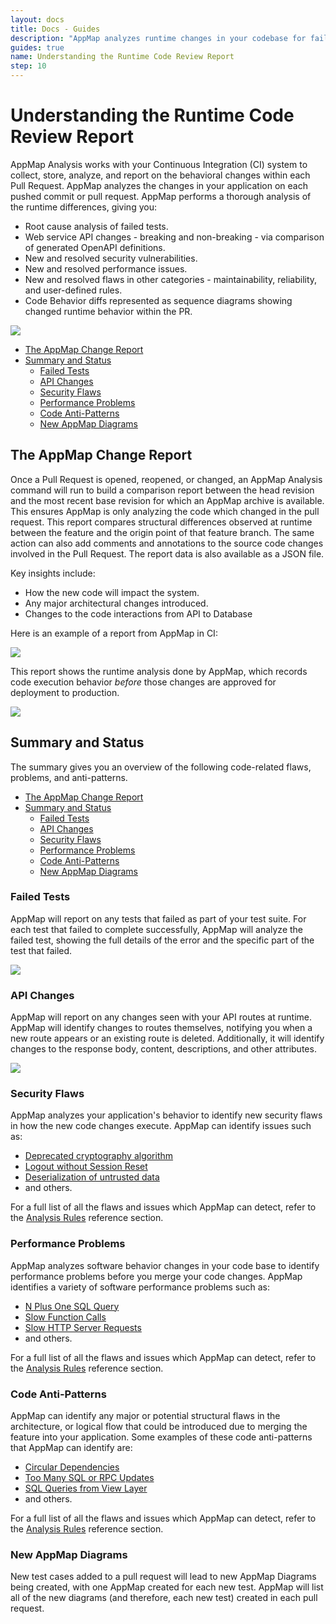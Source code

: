 ```yaml
---
layout: docs
title: Docs - Guides
description: "AppMap analyzes runtime changes in your codebase for failed tests, API, security, performance issues, and anti-patterns, providing detailed reports."
guides: true
name: Understanding the Runtime Code Review Report
step: 10
---
```


# Understanding the Runtime Code Review Report <!-- omit in toc -->

AppMap Analysis works with your Continuous Integration (CI) system to collect, store, analyze, and report on the behavioral changes within each Pull Request. AppMap analyzes the changes in your application on each pushed commit or pull request. AppMap performs a thorough analysis of the runtime differences, giving you:

- Root cause analysis of failed tests.
- Web service API changes - breaking and non-breaking - via comparison of generated OpenAPI definitions.
- New and resolved security vulnerabilities.
- New and resolved performance issues.
- New and resolved flaws in other categories - maintainability, reliability, and user-defined rules.
- Code Behavior diffs represented as sequence diagrams showing changed runtime behavior within the PR.

<img class="video-screenshot" src="/assets/img/docs/guides/runtime-code-review.webp"/> 

- [The AppMap Change Report](#the-appmap-change-report)
- [Summary and Status](#summary-and-status)
  - [Failed Tests](#failed-tests)
  - [API Changes](#api-changes)
  - [Security Flaws](#security-flaws)
  - [Performance Problems](#performance-problems)
  - [Code Anti-Patterns](#code-anti-patterns)
  - [New AppMap Diagrams](#new-appmap-diagrams)

## The AppMap Change Report

Once a Pull Request is opened, reopened, or changed, an AppMap Analysis command will run to build a comparison report between the head revision and the most recent base revision for which an AppMap archive is available.  This ensures AppMap is only analyzing the code which changed in the pull request. This report compares structural differences observed at runtime between the feature and the origin point of that feature branch. The same action can also add comments and annotations to the source code changes involved in the Pull Request. The report data is also available as a JSON file.

Key insights include:

- How the new code will impact the system.
- Any major architectural changes introduced.
- Changes to the code interactions from API to Database

Here is an example of a report from AppMap in CI:

<img class="video-screenshot" src="/assets/img/docs/gh-action/analysis-github-action.webp"/>

This report shows the runtime analysis done by AppMap, which records code execution behavior *before* those changes are approved for deployment to production.

<img class="video-screenshot" src="/assets/img/docs/appmap_CI_report_top.webp"/> 

## Summary and Status

The summary gives you an overview of the following code-related flaws, problems, and anti-patterns. 

- [The AppMap Change Report](#the-appmap-change-report)
- [Summary and Status](#summary-and-status)
  - [Failed Tests](#failed-tests)
  - [API Changes](#api-changes)
  - [Security Flaws](#security-flaws)
  - [Performance Problems](#performance-problems)
  - [Code Anti-Patterns](#code-anti-patterns)
  - [New AppMap Diagrams](#new-appmap-diagrams)


### Failed Tests

AppMap will report on any tests that failed as part of your test suite. For each test that failed to complete successfully, AppMap will analyze the failed test, showing the full details of the error and the specific part of the test that failed. 

<img class="video-screenshot" src="/assets/img/docs/appmap_CI_report_failed_tests.webp"/> 

### API Changes

AppMap will report on any changes seen with your API routes at runtime. AppMap will identify changes to routes themselves, notifying you when a new route appears or an existing route is deleted. Additionally, it will identify changes to the response body, content, descriptions, and other attributes.

<img class="video-screenshot" src="/assets/img/docs/appmap_CI_report_api_changes.webp"/> 

### Security Flaws

AppMap analyzes your application's behavior to identify new security flaws in how the new code changes execute.  AppMap can identify issues such as:

- [Deprecated cryptography algorithm](/docs/reference/analysis-rules.html#deprecated-crypto-algorithm)
- [Logout without Session Reset](/docs/reference/analysis-rules.html#logout-without-session-reset)
- [Deserialization of untrusted data](/docs/reference/analysis-rules.html#deserialization-of-untrusted-data)
- and others.

For a full list of all the flaws and issues which AppMap can detect, refer to the [Analysis Rules](/docs/reference/analysis-rules) reference section.

### Performance Problems

AppMap analyzes software behavior changes in your code base to identify performance problems before you merge your code changes. AppMap identifies a variety of software performance problems such as:

- [N Plus One SQL Query](/docs/reference/analysis-rules.html#n-plus-one-query)
- [Slow Function Calls](/docs/reference/analysis-rules.html#slow-function-call)
- [Slow HTTP Server Requests](/docs/reference/analysis-rules.html#slow-http-server-request)
- and others. 

For a full list of all the flaws and issues which AppMap can detect, refer to the [Analysis Rules](/docs/reference/analysis-rules) reference section.

### Code Anti-Patterns

AppMap can identify any major or potential structural flaws in the architecture, or logical flow that could be introduced due to merging the feature into your application. Some examples of these code anti-patterns that AppMap can identify are: 

- [Circular Dependencies](/docs/reference/analysis-rules.html#circular-dependency)
- [Too Many SQL or RPC Updates](/docs/reference/analysis-rules.html#too-many-updates)
- [SQL Queries from View Layer](/docs/reference/analysis-rules.html#query-from-view)
- and others. 

For a full list of all the flaws and issues which AppMap can detect, refer to the [Analysis Rules](/docs/reference/analysis-rules) reference section.

### New AppMap Diagrams

New test cases added to a pull request will lead to new AppMap Diagrams being created, with one AppMap created for each new test. AppMap will list all of the new diagrams (and therefore, each new test) created in each pull request. 